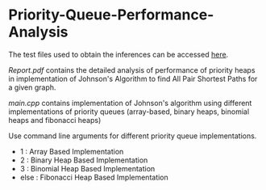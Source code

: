 # Priority-Queue-Performance-Analysis

The test files used to obtain the inferences can be accessed [here](https://drive.google.com/drive/folders/1Uq4TcrfFIKBr0iVHTWy_lI1VfVa1bX2o?usp=sharing).

*Report.pdf* contains the detailed analysis of performance of priority heaps in implementation of Johnson's Algorithm to find All Pair Shortest Paths for a given graph.

*main.cpp* contains implementation of Johnson's algorithm using different implementations of priority queues (array-based, binary heaps, binomial heaps and fibonacci heaps)

Use command line arguments for different priority queue implementations.
- 1 : Array Based Implementation
- 2 : Binary Heap Based Implementation
- 3 : Binomial Heap Based Implementation
- else : Fibonacci Heap Based Implementation
